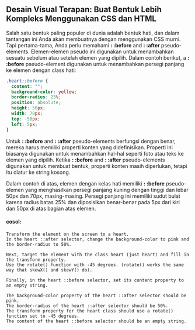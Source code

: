 ## Desain Visual Terapan: Buat Bentuk Lebih Kompleks Menggunakan CSS dan HTML

Salah satu bentuk paling populer di dunia adalah bentuk hati, dan dalam tantangan ini Anda akan membuatnya dengan menggunakan CSS murni. Tapi pertama-tama, Anda perlu memahami **: :before** and **: :after** pseudo-elements. Elemen-elemen pseudo ini digunakan untuk menambahkan sesuatu sebelum atau setelah elemen yang dipilih. Dalam contoh berikut, a **: :before** pseudo-element digunakan untuk menambahkan persegi panjang ke elemen dengan class hati:

```css
.heart::before {
  content: "";
  background-color: yellow;
  border-radius: 25%;
  position: absolute;
  height: 50px;
  width: 70px;
  top: -50px;
  left: 5px;
}
```

Untuk **: :before** and **: :after** pseudo-elements berfungsi dengan benar, mereka harus memiliki properti konten yang didefinisikan. Properti ini biasanya digunakan untuk menambahkan hal-hal seperti foto atau teks ke elemen yang dipilih. Ketika **: :before** and     **: :after** pseudo-elements digunakan untuk membuat bentuk, properti konten masih diperlukan, tetapi itu diatur ke string kosong.

Dalam contoh di atas, elemen dengan kelas hati memiliki **: :before** pseudo-elemen yang menghasilkan persegi panjang kuning dengan tinggi dan lebar 50px dan 70px, masing-masing. Persegi panjang ini memiliki sudut bulat karena radius batas 25% dan diposisikan benar-benar pada 5px dari kiri dan 50px di atas bagian atas elemen.



#### cosol:

```
Transform the element on the screen to a heart. 
In the heart ::after selector, change the background-color to pink and the border-radius to 50%.

Next, target the element with the class heart (just heart) and fill in the transform property. 
Use the rotate() function with -45 degrees. (rotate() works the same way that skewX() and skewY() do).

Finally, in the heart ::before selector, set its content property to an empty string.

The background-color property of the heart ::after selector should be pink.
The border-radius of the heart ::after selector should be 50%.
The transform property for the heart class should use a rotate() function set to -45 degrees.
The content of the heart ::before selector should be an empty string.
```



